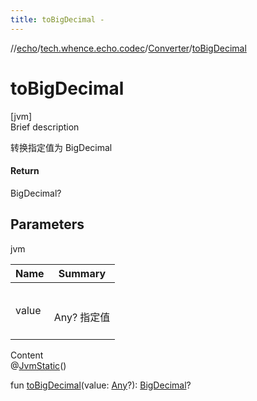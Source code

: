 ```yaml
---
title: toBigDecimal -
---
```

//[echo](../../index.md)/[tech.whence.echo.codec](../index.md)/[Converter](index.md)/[toBigDecimal](to-big-decimal.md)



# toBigDecimal  
[jvm]  
Brief description  


转换指定值为 BigDecimal



#### Return  


BigDecimal?



## Parameters  
  
jvm  
  
|  Name|  Summary| 
|---|---|
| value| <br><br>Any? 指定值<br><br>
  
  
Content  
@[JvmStatic](https://kotlinlang.org/api/latest/jvm/stdlib/kotlin.jvm/-jvm-static/index.html)()  
  
fun [toBigDecimal](to-big-decimal.md)(value: [Any](https://kotlinlang.org/api/latest/jvm/stdlib/kotlin/-any/index.html)?): [BigDecimal](https://docs.oracle.com/javase/8/docs/api/java/math/BigDecimal.html)?  




